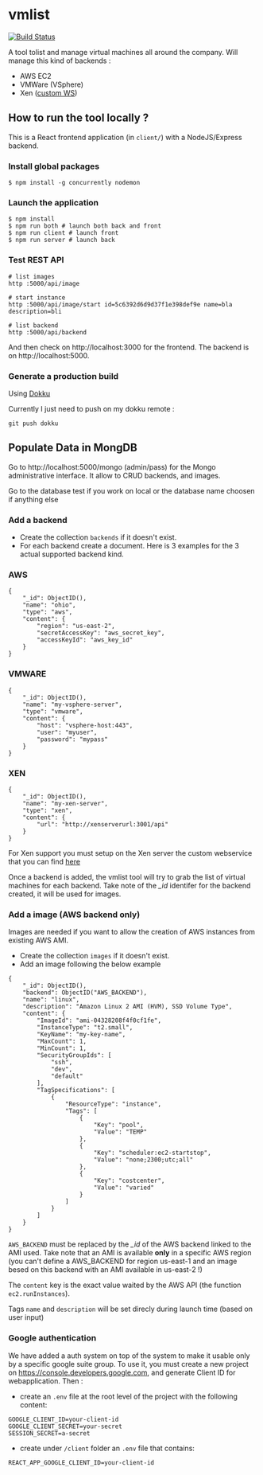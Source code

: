 # vmlist

[![Build Status](https://travis-ci.org/gbandsmith/vmlist.svg?branch=master)](https://travis-ci.org/gbandsmith/vmlist)

A tool tolist and manage virtual machines all around the company. Will manage this kind of backends :

* AWS EC2
* VMWare (VSphere)
* Xen ([custom WS](https://github.com/gbandsmith/xenrestapi))


## How to run the tool locally ?

This is a React frontend application (in ``client/``) with a NodeJS/Express backend.

### Install global packages

```
$ npm install -g concurrently nodemon
```

### Launch the application
```
$ npm install
$ npm run both # launch both back and front
$ npm run client # launch front
$ npm run server # launch back
```

### Test REST API

```
# list images
http :5000/api/image

# start instance
http :5000/api/image/start id=5c6392d6d9d37f1e398def9e name=bla description=bli

# list backend
http :5000/api/backend

```

And then check on http://localhost:3000 for the frontend. The backend is on http://localhost:5000.

### Generate a production build

Using [Dokku](https://github.com/dokku/dokku)

Currently I just need to push on my dokku remote :

```
git push dokku
```

## Populate Data in MongDB

Go to http://localhost:5000/mongo (admin/pass) for the Mongo administrative interface.
It allow to CRUD backends, and images.

Go to the database test if you work on local or the database name choosen if anything else

### Add a backend

- Create the collection ``backends`` if it doesn't exist.
- For each backend create a document. Here is 3 examples for the 3 actual supported backend kind.

### AWS

```
{
    "_id": ObjectID(),
    "name": "ohio",
    "type": "aws",
    "content": {
        "region": "us-east-2",
        "secretAccessKey": "aws_secret_key",
        "accessKeyId": "aws_key_id"
    }
}
```

### VMWARE

```
{
    "_id": ObjectID(),
    "name": "my-vsphere-server",
    "type": "vmware",
    "content": {
        "host": "vsphere-host:443",
        "user": "myuser",
        "password": "mypass"
    }
}
```

### XEN

```
{
    "_id": ObjectID(),
    "name": "my-xen-server",
    "type": "xen",
    "content": {
        "url": "http://xenserverurl:3001/api"
    }
}
```

For Xen support you must setup on the Xen server the custom webservice that you can find [here](https://github.com/gbandsmith/xenrestapi)

Once a backend is added, the vmlist tool will try to grab the list of virtual machines for each backend. Take note of the *\_id* identifer for the backend created, it will be used for images.

### Add a image (AWS backend only)

Images are needed if you want to allow the creation of AWS instances from existing AWS AMI.

- Create the collection ``images`` if it doesn't exist.
- Add an image following the below example

```
{
    "_id": ObjectID(),
    "backend": ObjectID("AWS_BACKEND"),
    "name": "linux",
    "description": "Amazon Linux 2 AMI (HVM), SSD Volume Type",
    "content": {
        "ImageId": "ami-04328208f4f0cf1fe",
        "InstanceType": "t2.small",
        "KeyName": "my-key-name",
        "MaxCount": 1,
        "MinCount": 1,
        "SecurityGroupIds": [
            "ssh",
            "dev",
            "default"
        ],
        "TagSpecifications": [
            {
                "ResourceType": "instance",
                "Tags": [
                    {
                        "Key": "pool",
                        "Value": "TEMP"
                    },
                    {
                        "Key": "scheduler:ec2-startstop",
                        "Value": "none;2300;utc;all"
                    },
                    {
                        "Key": "costcenter",
                        "Value": "varied"
                    }
                ]
            }
        ]
    }
}
```

``AWS_BACKEND`` must be replaced by the *\_id* of the AWS backend linked to the AMI used. Take note that an AMI is available **only** in a specific AWS region (you can't define a AWS_BACKEND for region us-east-1 and an image besed on this backend with an AMI available in us-east-2 !)

The ``content`` key is the exact value waited by the AWS API (the function ``ec2.runInstances``).

Tags ``name`` and ``description`` will be set direcly during launch time (based on user input)


### Google authentication

We have added a auth system on top of the system to make it usable only by a specific google suite group. To use it, you must create a new project on https://console.developers.google.com,  and generate Client ID for webapplication. Then :

* create an `.env` file at the root level of the project with the following content:

```
GOOGLE_CLIENT_ID=your-client-id
GOOGLE_CLIENT_SECRET=your-secret
SESSION_SECRET=a-secret
```

* create under `/client` folder an `.env` file that contains:

```
REACT_APP_GOOGLE_CLIENT_ID=your-client-id

```
